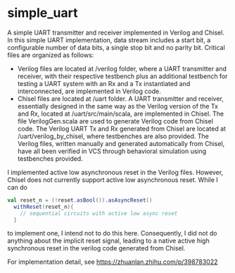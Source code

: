 # simple_uart
A simple UART transmitter and receiver implemented in Verilog and Chisel.  
In this simple UART implementation, data stream includes a start bit, a configurable number of data bits, a single stop bit and no parity bit. Critical files are organized as follows:
- Verilog files are located at /verilog folder, where a UART transmitter and receiver, with their respective testbench plus an additional testbench for testing a UART system with an Rx and a Tx instantiated and interconnected, are implemented in Verilog code.  
- Chisel files are located at /uart folder. A UART transmitter and receiver, essentially designed in the same way as the Verilog version of the Tx and Rx, located at /uart/src/main/scala, are implemented in Chisel. The file VerilogGen.scala are used to generate Verilog code from Chisel code. The Verilog UART Tx and Rx generated from Chisel are located at /uart/verilog_by_chisel, where testbenches are also provided.
The Verilog files, written manually and generated automatically from Chisel, have all been verified in VCS through behavioral simulation using testbenches provided.  

I implemented active low asynchronous reset in the Verilog files. However, Chisel does not currently support active low asynchronous reset. While I can do  
```scala
val reset_n = (!reset.asBool()).asAsyncReset()
  withReset(reset_n){
    // sequential circuits with active low async reset
  }
```
to implement one, I intend not to do this here. Consequently, I did not do anything about the implicit reset signal, leading to a native active high synchronous reset in the verilog code generated from Chisel.  
  
For implementation detail, see <https://zhuanlan.zhihu.com/p/398783022>
